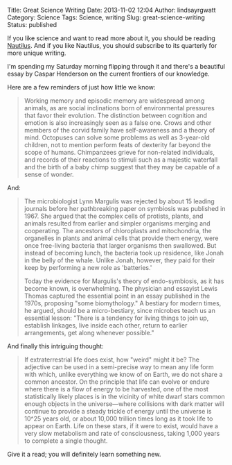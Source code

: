 Title: Great Science Writing
Date: 2013-11-02 12:04
Author: lindsayrgwatt
Category: Science
Tags: Science, writing
Slug: great-science-writing
Status: published

If you like science and want to read more about it, you should be reading [Nautilus](http://nautil.us). And if you like Nautilus, you should subscribe to its quarterly for more unique writing.

I'm spending my Saturday morning flipping through it and there's a beautiful essay by Caspar Henderson on the current frontiers of our knowledge.

Here are a few reminders of just how little we know:

> Working memory and episodic memory are widespread among animals, as are social inclinations born of environmental pressures that favor their evolution. The distinction between cognition and emotion is also increasingly seen as a false one. Crows and other members of the corvid family have self-awareness and a theory of mind. Octopuses can solve some problems as well as 3-year-old children, not to mention perform feats of dexterity far beyond the scope of humans. Chimpanzees grieve for non-related individuals, and records of their reactions to stimuli such as a majestic waterfall and the birth of a baby chimp suggest that they may be capable of a sense of wonder.

And:

> The microbiologist Lynn Margulis was rejected by about 15 leading journals before her pathbreaking paper on symbiosis was published in 1967. She argued that the complex cells of protists, plants, and animals resulted from earlier and simpler organisms merging and cooperating. The ancestors of chloroplasts and mitochondria, the organelles in plants and animal cells that provide them energy, were once free-living bacteria that larger organisms then swallowed. But instead of becoming lunch, the bacteria took up residence, like Jonah in the belly of the whale. Unlike Jonah, however, they paid for their keep by performing a new role as 'batteries.'
>
> Today the evidence for Margulis's theory of endo-symbiosis, as it has become known, is overwhelming. The physician and essayist Lewis Thomas captured the essential point in an essay published in the 1970s, proposing "some biomythology." A bestiary for modern times, he argued, should be a micro-bestiary, since microbes teach us an essential lesson: "There is a tendency for living things to join up, establish linkages, live inside each other, return to earlier arrangements, get along whenever possible."

And finally this intriguing thought:

> If extraterrestrial life does exist, how "weird" might it be? The adjective can be used in a semi-precise way to mean any life form with which, unlike everything we know of on Earth, we do not share a common ancestor. On the principle that life can evolve or endure where there is a flow of energy to be harvested, one of the most statistically likely places is in the vicinity of white dwarf stars common enough objects in the universe—where collisions with dark matter will continue to provide a steady trickle of energy until the universe is 10^25 years old, or about 10,000 trillion times long as it took life to appear on Earth. Life on these stars, if it were to exist, would have a very slow metabolism and rate of consciousness, taking 1,000 years to complete a single thought.

Give it a read; you will definitely learn something new.
